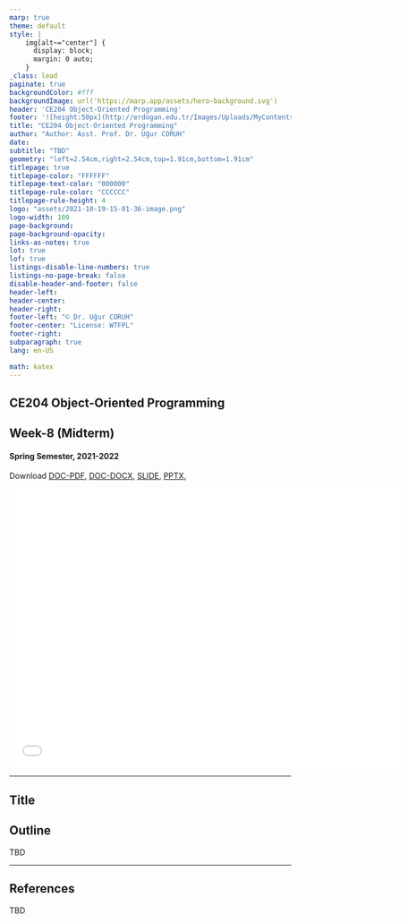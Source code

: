 ```yaml
---
marp: true
theme: default
style: |
    img[alt~="center"] {
      display: block;
      margin: 0 auto;
    }
_class: lead
paginate: true
backgroundColor: #fff
backgroundImage: url('https://marp.app/assets/hero-background.svg')
header: 'CE204 Object-Oriented Programming'
footer: '![height:50px](http://erdogan.edu.tr/Images/Uploads/MyContents/L_379-20170718142719217230.jpg) RTEU CE204 Week-8'
title: "CE204 Object-Oriented Programming"
author: "Author: Asst. Prof. Dr. Uğur CORUH"
date:
subtitle: "TBD"
geometry: "left=2.54cm,right=2.54cm,top=1.91cm,bottom=1.91cm"
titlepage: true
titlepage-color: "FFFFFF"
titlepage-text-color: "000000"
titlepage-rule-color: "CCCCCC"
titlepage-rule-height: 4
logo: "assets/2021-10-19-15-01-36-image.png"
logo-width: 100 
page-background:
page-background-opacity:
links-as-notes: true
lot: true
lof: true
listings-disable-line-numbers: true
listings-no-page-break: false
disable-header-and-footer: false
header-left:
header-center:
header-right:
footer-left: "© Dr. Uğur CORUH"
footer-center: "License: WTFPL"
footer-right:
subparagraph: true
lang: en-US 

math: katex
---
```


<!-- _backgroundColor: aquq -->

<!-- _color: orange -->

<!-- paginate: false -->

## CE204 Object-Oriented Programming

## Week-8 (Midterm)

#### Spring Semester, 2021-2022

Download [DOC-PDF](ce204-week-8-midterm.tr.md_doc.pdf), [DOC-DOCX](ce204-week-8-midterm.tr.md_word.docx), [SLIDE](ce204-week-8-midterm.tr.md_slide.pdf), [PPTX](ce204-week-8-midterm.tr.md_slide.pptx),

<iframe width=700, height=500 frameBorder=0 src="../ce204-week-8-midterm.tr.md_slide.html"></iframe>

---

<!-- paginate: true -->

## Title

## Outline

 TBD

---

## References

TBD

